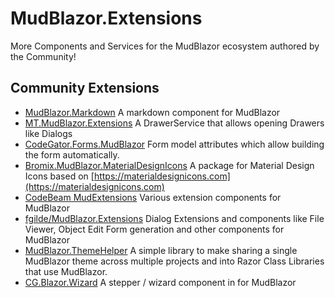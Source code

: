 # MudBlazor.Extensions
More Components and Services for the MudBlazor ecosystem authored by the Community!


## Community Extensions
- [MudBlazor.Markdown](https://github.com/MyNihongo/MudBlazor.Markdown) A markdown component for MudBlazor
- [MT.MudBlazor.Extensions](https://github.com/Medtelligent/MT.MudBlazor.Extensions) A DrawerService that allows opening Drawers like Dialogs 
- [CodeGator.Forms.MudBlazor](https://github.com/CodeGator/CG.Blazor.Forms._MudBlazor) Form model attributes which allow building the form automatically.
- [Bromix.MudBlazor.MaterialDesignIcons](https://github.com/bromix/Bromix.MudBlazor.MaterialDesignIcons) A package for Material Design Icons based on [https://materialdesignicons.com](https://materialdesignicons.com)
- [CodeBeam MudExtensions](https://github.com/CodeBeamOrg/CodeBeam.MudExtensions) Various extension components for MudBlazor
- [fgilde/MudBlazor.Extensions](https://github.com/fgilde/MudBlazor.Extensions) Dialog Extensions and components like File Viewer, Object Edit Form generation and other components for MudBlazor
- [MudBlazor.ThemeHelper](https://github.com/gismofx/MudBlazor.ThemeHelper) A simple library to make sharing a single MudBlazor theme across multiple projects and into Razor Class Libraries that use MudBlazor.
- [CG.Blazor.Wizard](https://github.com/CodeGator/CG.Blazor.Wizard) A stepper / wizard component in for MudBlazor
